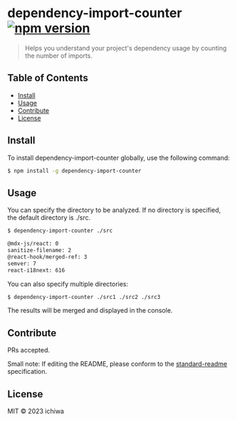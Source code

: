 # dependency-import-counter [![npm version](https://badge.fury.io/js/dependency-import-counter.png)](https://badge.fury.io/js/dependency-import-counter)

> Helps you understand your project's dependency usage by counting the number of imports.

## Table of Contents

- [Install](#install)
- [Usage](#usage)
- [Contribute](#contribute)
- [License](#license)

## Install

To install dependency-import-counter globally, use the following command:

```bash
$ npm install -g dependency-import-counter
```

## Usage

You can specify the directory to be analyzed. If no directory is specified, the default directory is ./src.

```bash
$ dependency-import-counter ./src

@mdx-js/react: 0
sanitize-filename: 2
@react-hook/merged-ref: 3
semver: 7
react-i18next: 616
```

You can also specify multiple directories:

```bash
$ dependency-import-counter ./src1 ./src2 ./src3
```

The results will be merged and displayed in the console.

## Contribute

PRs accepted.

Small note: If editing the README, please conform to the [standard-readme](https://github.com/RichardLitt/standard-readme) specification.

## License

MIT © 2023 ichiwa
